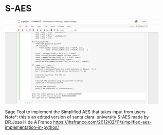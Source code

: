 # S-AES
![image](1.png)



Sage Tool to implement the Simplified AES that takes input from users
Note*: this's an edited version of santa clara  university  S-AES made by DR.Joao H de A Franco
https://jhafranco.com/2012/02/11/simplified-aes-implementation-in-python/
